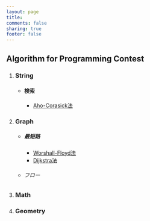 ```yaml
---
layout: page
title:
comments: false
sharing: true
footer: false
---
```


## Algorithm for Programming Contest  

1. ### String  
    * #### 検索
        - [Aho-Corasick法]()

2. ### Graph
    * ##### 最短路
        - [Worshall-Floyd法]()
        - [Dijkstra法]()
    * ###### フロー  

3. ### Math  

4. ### Geometry  



